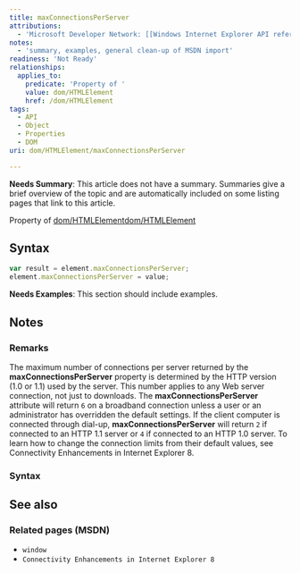 ```yaml
---
title: maxConnectionsPerServer
attributions:
  - 'Microsoft Developer Network: [[Windows Internet Explorer API reference](http://msdn.microsoft.com/en-us/library/ie/hh828809%28v=vs.85%29.aspx) Article]'
notes:
  - 'summary, examples, general clean-up of MSDN import'
readiness: 'Not Ready'
relationships:
  applies_to:
    predicate: 'Property of '
    value: dom/HTMLElement
    href: /dom/HTMLElement
tags:
  - API
  - Object
  - Properties
  - DOM
uri: dom/HTMLElement/maxConnectionsPerServer

---
```

**Needs Summary**: This article does not have a summary. Summaries give a brief overview of the topic and are automatically included on some listing pages that link to this article.

Property of [dom/HTMLElement](/dom/HTMLElement)[dom/HTMLElement](/dom/HTMLElement)

## <span>Syntax</span>

``` js
var result = element.maxConnectionsPerServer;
element.maxConnectionsPerServer = value;
```

**Needs Examples**: This section should include examples.

## <span>Notes</span>

### <span>Remarks</span>

The maximum number of connections per server returned by the **maxConnectionsPerServer** property is determined by the HTTP version (1.0 or 1.1) used by the server. This number applies to any Web server connection, not just to downloads. The **maxConnectionsPerServer** attribute will return `6` on a broadband connection unless a user or an administrator has overridden the default settings. If the client computer is connected through dial-up, **maxConnectionsPerServer** will return `2` if connected to an HTTP 1.1 server or `4` if connected to an HTTP 1.0 server. To learn how to change the connection limits from their default values, see Connectivity Enhancements in Internet Explorer 8.

### <span>Syntax</span>

## <span>See also</span>

### <span>Related pages (MSDN)</span>

-   `window`
-   `Connectivity Enhancements in Internet Explorer 8`
